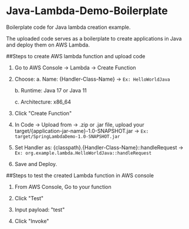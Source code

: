 # Java-Lambda-Demo-Boilerplate
Boilerplate code for Java lambda creation example.

The uploaded code serves as a boilerplate to create applications in Java and deploy them on AWS Lambda.

##Steps to create AWS lambda function and upload code
1. Go to AWS Console → Lambda → Create Function

2. Choose:
	a. Name: {Handler-Class-Name} -> ```Ex: HelloWorldJava```

	b. Runtime: Java 17 or Java 11

	c. Architecture: x86_64

3. Click "Create Function"

4. In Code → Upload from → .zip or .jar file, upload your target/{application-jar-name}-1.0-SNAPSHOT.jar -> ```Ex: target/SpringLambdaDemo-1.0-SNAPSHOT.jar```

5. Set Handler as:
	{classpath}.{Handler-Class-Name}::handleRequest -> ```Ex: org.example.lambda.HelloWorldJava::handleRequest```
	
6. Save and Deploy.

##Steps to test the created Lambda function in AWS console
1. From AWS Console, Go to your function

2. Click "Test"

3. Input payload: "test"

4. Click "Invoke"	